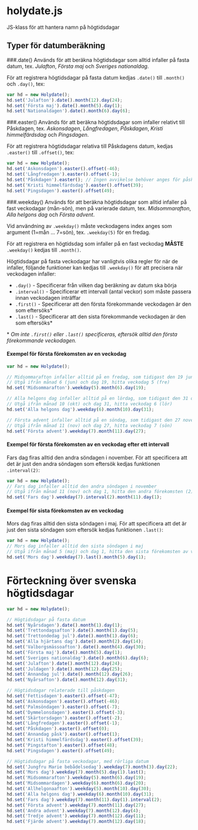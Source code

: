 # holydate.js
JS-klass för att hantera namn på högtidsdagar



## Typer för datumberäkning

###.date()
Används för att beräkna högtidsdagar som alltid infaller på fasta datum, tex. *Julafton*, *Första maj* och *Sveriges nationaldag*.

För att registrera högtidsdagar på fasta datum kedjas `.date()` till `.month()` och `.day()`, tex:
```javascript
var hd = new Holydate();
hd.set('Julafton').date().month(12).day(24);
hd.set('Första maj').date().month(5).day(1);
hd.set('Nationaldagen').date().month(6).day(6);
```

###.easter()
Används för att beräkna högtidsdagar som infaller relativt till Påskdagen, tex. *Askonsdagen*, *Långfredagen*, *Påskdagen*, *Kristi himmelfärdsdag* och *Pingsdagen*.

För att registrera högtidsdagar relativa till Påskdagens datum, kedjas `.easter()` till `.offset()`, tex:

```javascript
var hd = new Holydate();
hd.set('Askonsdagen').easter().offset(-46);
hd.set('Långfredagen').easter().offset(-1);
hd.set('Påskdagen').easter(); // Ingen avvikelse behöver anges för påskdagen
hd.set('Kristi himmelfärdsdag').easter().offset(39);
hd.set('Pingsdagen').easter().offset(49);
```

###.weekday()
Används för att beräkna högtidsdagar som alltid infaller på fast veckodagar (mån-sön), men på varierade datum, tex. *Midsommarafton*, *Alla helgons dag* och *Första advent*.

Vid användning av `.weekday()` måste veckodagens index anges som argument (1=mån ... 7=sön), tex. `.weekday(5)` för en fredag.

För att registrera en högtidsdag som infaller på en fast veckodag **MÅSTE** `.weekday()` kedjas till `.month()`.

Högtidsdagar på fasta veckodagar har vanligtvis olika regler för när de infaller, följande funktioner kan kedjas till `.weekday()` för att precisera när veckodagen infaller:

* `.day()` - Specificerar från vilken dag beräkning av datum ska börja
* `.interval()` - Specificerar ett intervall (antal veckor) som måste passera innan veckodagen inträffar
* `.first()` - Specificerar att den första förekommande veckodagen är den som eftersöks*
* `.last()` - Specificerar att den sista förekommande veckodagen är den som eftersöks*

&ast; *Om inte `.first()` eller `.last()` specificeras, eftersök alltid den första förekommande veckodagen.*

#### Exempel för första förekomsten av en veckodag
```javascript
var hd = new Holydate();

// Midsommarafton infaller alltid på en fredag, som tidigast den 19 juni
// Utgå ifrån månad 6 (jun) och dag 19, hitta veckodag 5 (fre)
hd.set('Midsommarafton').weekday(5).month(6).day(19);

// Alla helgons dag infaller alltid på en lördag, som tidigast den 31 oktober
// Utgå ifrån månad 10 (okt) och dag 31, hitta veckodag 6 (lör)
hd.set('Alla helgons dag').weekday(6).month(10).day(31);

// Första advent infaller alltid på en söndag, som tidigast den 27 november
// Utgå ifrån månad 11 (nov) och dag 27, hitta veckodag 7 (sön)
hd.set('Första advent').weekday(7).month(11).day(27);
```

#### Exempel för första förekomsten av en veckodag efter ett intervall
Fars dag firas alltid den andra söndagen i november. För att specificera att det är just den andra söndagen som eftersök kedjas funktionen `.interval(2)`:

```javascript
var hd = new Holydate();
// Fars dag infaller alltid den andra söndagen i november
// Utgå ifrån månad 11 (nov) och dag 1, hitta den andra förekomsten (2) av veckodag 7 (sön)
hd.set('Fars dag').weekday(7).interval(2).month(11).day(1);
```

#### Exempel för sista förekomsten av en veckodag
Mors dag firas alltid den sista söndagen i maj. För att specificera att det är just den sista söndagen som eftersök kedjas funktionen `.last()`:

```javascript
var hd = new Holydate();
// Mors dag infaller alltid den sista söndagen i maj
// Utgå ifrån månad 5 (maj) och dag 1, hitta den sista förekomsten av veckodag 7 (sön)
hd.set('Mors dag').weekday(7).last().month(5).day(1);
```

# Förteckning över svenska högtidsdagar
```javascript
var hd = new Holydate();

// Högtidsdagar på fasta datum
hd.set('Nyårsdagen').date().month(1).day(1);
hd.set('Trettondagsafton').date().month(1).day(5);
hd.set('Trettondedag jul').date().month(1).day(6);
hd.set('Alla hjärtans dag').date().month(2).day(14);
hd.set('Valborgsmässoafton').date().month(4).day(30);
hd.set('Första maj').date().month(5).day(1);
hd.set('Sveriges nationaldag').date().month(6).day(6);
hd.set('Julafton').date().month(12).day(24);
hd.set('Juldagen').date().month(12).day(25);
hd.set('Annandag jul').date().month(12).day(26);
hd.set('Nyårsafton').date().month(12).day(31);

// Högtidsdagar relaterade till påskdagen
hd.set('Fettisdagen').easter().offset(-47);
hd.set('Askonsdagen').easter().offset(-46);
hd.set('Palmsöndagen').easter().offset(-7);
hd.set('Dymmelonsdagen').easter().offset(-3);
hd.set('Skärtorsdagen').easter().offset(-2);
hd.set('Långfredagen').easter().offset(-1);
hd.set('Påskdagen').easter().offset(0);
hd.set('Annandag påsk').easter().offset(1);
hd.set('Kristi himmelfärdsdag').easter().offset(39);
hd.set('Pingstafton').easter().offset(48);
hd.set('Pingsdagen').easter().offset(49);

// Högtidsdagar på fasta veckodagar, med rörliga datum
hd.set('Jungfru Marie bebådelsedag').weekday(7).month(3).day(22);
hd.set('Mors dag').weekday(7).month(5).day(1).last();
hd.set('Midsommarafton').weekday(5).month(6).day(19);
hd.set('Midsommardagen').weekday(6).month(6).day(20);
hd.set('Allhelgonaafton').weekday(5).month(10).day(30);
hd.set('Alla helgons dag').weekday(6).month(10).day(31);
hd.set('Fars dag').weekday(7).month(11).day(1).interval(2);
hd.set('Första advent').weekday(7).month(11).day(27);
hd.set('Andra advent').weekday(7).month(12).day(4);
hd.set('Tredje advent').weekday(7).month(12).day(11);
hd.set('Fjärde advent').weekday(7).month(12).day(18);
```


